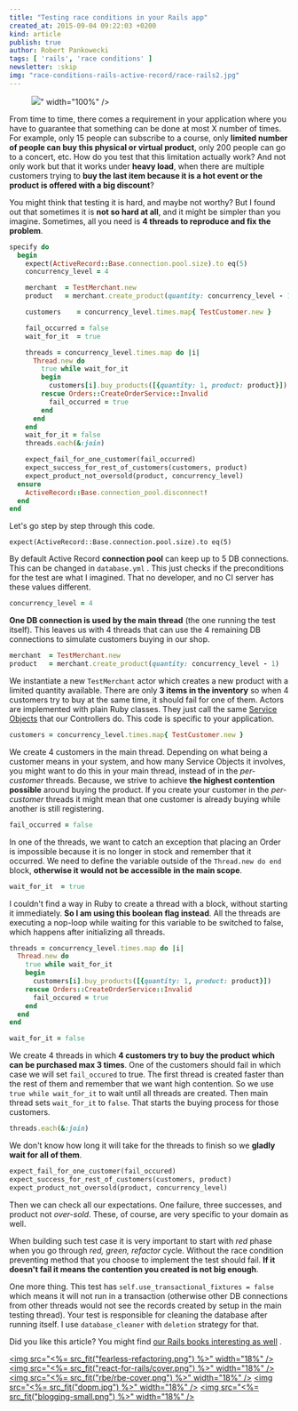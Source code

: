 ```yaml
---
title: "Testing race conditions in your Rails app"
created_at: 2015-09-04 09:22:03 +0200
kind: article
publish: true
author: Robert Pankowecki
tags: [ 'rails', 'race conditions' ]
newsletter: :skip
img: "race-conditions-rails-active-record/race-rails2.jpg"
---
```


<p>
  <figure>
    <img src="<%= src_fit("race-conditions-rails-active-record/race-rails2.jpg") %>" width="100%" />
  </figure>
</p>

From time to time, there comes a requirement in your application
where you have to guarantee that something can be done at most X
number of times. For example, only 15 people can subscribe to a
course, only **limited number of people can buy this physical or
virtual product**, only 200 people can go to a concert, etc. How
do you test that this limitation actually work? And not only work
but that it works under **heavy load**, when there are multiple customers
trying to **buy the last item because it is a hot event or the
product is offered with a big discount**?

<!-- more -->

You might think that testing it is hard, and maybe not worthy? But I found
out that sometimes it is **not so hard at all**, and it might be simpler than
you imagine. Sometimes, all you need is **4 threads to reproduce and fix
the problem**.

```ruby
specify do
  begin
    expect(ActiveRecord::Base.connection.pool.size).to eq(5)
    concurrency_level = 4

    merchant  = TestMerchant.new
    product   = merchant.create_product(quantity: concurrency_level - 1)

    customers    = concurrency_level.times.map{ TestCustomer.new }

    fail_occurred = false
    wait_for_it  = true

    threads = concurrency_level.times.map do |i|
      Thread.new do
        true while wait_for_it
        begin
          customers[i].buy_products([{quantity: 1, product: product}])
        rescue Orders::CreateOrderService::Invalid
          fail_occurred = true
        end
      end
    end
    wait_for_it = false
    threads.each(&:join)

    expect_fail_for_one_customer(fail_occurred)
    expect_success_for_rest_of_customers(customers, product)
    expect_product_not_oversold(product, concurrency_level)
  ensure
    ActiveRecord::Base.connection_pool.disconnect!
  end
end
```

Let's go step by step through this code.

```
expect(ActiveRecord::Base.connection.pool.size).to eq(5)
```

By default Active Record **connection pool** can keep up to 5 DB connections.
This can be changed in `database.yml` . This just checks if the
preconditions for the test are what I imagined. That no developer, and no
CI server has these values different.


```ruby
concurrency_level = 4
```

**One DB connection is used by the main thread** (the one running the test itself).
This leaves us with 4 threads that can use the 4 remaining DB connections
to simulate customers buying in our shop.

```ruby
merchant  = TestMerchant.new
product   = merchant.create_product(quantity: concurrency_level - 1)
```

We instantiate a new `TestMerchant` actor which creates a new product with a limited
quantity available. There are only **3 items in the inventory** so when 4 customers
try to buy at the same time, it should fail for one of them. Actors are
implemented with plain Ruby classes. They just call the same
[Service Objects](http://blog.arkency.com/2013/09/services-what-they-are-and-why-we-need-them/)
that our Controllers do. This code is specific to your application.

```ruby
customers = concurrency_level.times.map{ TestCustomer.new }
```

We create 4 customers in the main thread. Depending on what being a customer
means in your system, and how many Service Objects it involves, you might
want to do this in your main thread, instead of in the _per-customer_ threads.
Because, we strive to achieve **the highest contention possible** around buying
the product. If you create your customer in the _per-customer_ threads it might
mean that one customer is already buying while another is still registering.

```ruby
fail_occurred = false
```

In one of the threads, we want to catch an exception that placing an Order is
impossible because it is no longer in stock and remember that it occurred. We need to define the
variable outside of the `Thread.new do end` block, **otherwise it would not be
accessible in the main scope**.

```ruby
wait_for_it  = true
```

I couldn't find a way in Ruby to create a thread with a block, without starting it
immediately. **So I am using this boolean flag instead**. All the threads are
executing a nop-loop while waiting for this variable to be switched to false, which
happens after initializing all threads.

```ruby
threads = concurrency_level.times.map do |i|
  Thread.new do
    true while wait_for_it
    begin
      customers[i].buy_products([{quantity: 1, product: product}])
    rescue Orders::CreateOrderService::Invalid
      fail_occured = true
    end
  end
end

wait_for_it = false
```

We create 4 threads in which **4 customers try to buy the product which can
be purchased max 3 times**. One of the customers should fail in which case
we will set `fail_occured` to true. The first thread is created faster than the rest
of them and remember that we want high contention. So we use `true while wait_for_it`
to wait until all threads are created. Then main thread sets `wait_for_it` to `false`.
That starts the buying process for those customers.

```ruby
threads.each(&:join)
```

We don't know how long it will take for the threads to finish so we **gladly wait
for all of them**.

```ruby
expect_fail_for_one_customer(fail_occured)
expect_success_for_rest_of_customers(customers, product)
expect_product_not_oversold(product, concurrency_level)
```

Then we can check all our expectations. One failure, three
successes, and product not _over-sold_. These, of course, are very specific
to your domain as well.

When building such test case it is very important to start with _red_ phase when you
go through _red, green, refactor_ cycle. Without the race condition preventing method
that you choose to implement the test should fail. **If it doesn't fail it means the
contention you created is not big enough**.

One more thing. This test has `self.use_transactional_fixtures = false` which means it will
not run in a transaction (otherwise other DB connections from other threads would not see
the records created by setup in the main testing thread). Your test is responsible for
cleaning the database after running itself. I use `database_cleaner` with `deletion` strategy
for that.

Did you like this article? You might find [our Rails books interesting as well](/products) .

<a href="http://controllers.rails-refactoring.com"><img src="<%= src_fit("fearless-refactoring.png") %>" width="18%" /></a>
<a href="/rails-react"><img src="<%= src_fit("react-for-rails/cover.png") %>" width="18%" /></a>
<a href="http://reactkungfu.com/react-by-example/"><img src="<%= src_fit("rbe/rbe-cover.png") %>" width="18%" /></a>
<a href="/async-remote/"><img src="<%= src_fit("dopm.jpg") %>" width="18%" /></a>
<a href="https://arkency.dpdcart.com"><img src="<%= src_fit("blogging-small.png") %>" width="18%" /></a>
